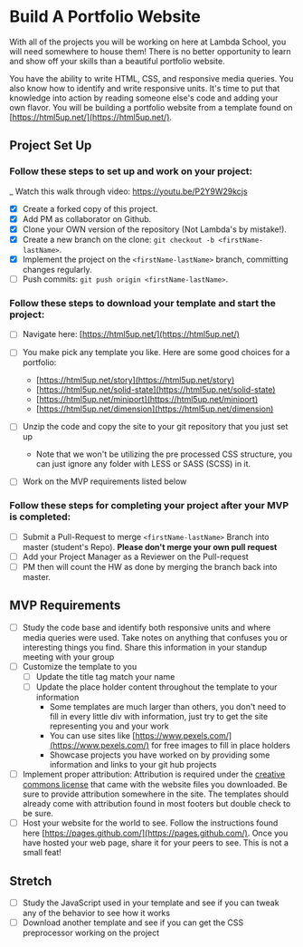 # Build A Portfolio Website

With all of the projects you will be working on here at Lambda School, you will need somewhere to house them!  There is no better opportunity to learn and show off your skills than a beautiful portfolio website.

You have the ability to write HTML, CSS, and responsive media queries.  You also know how to identify and write responsive units.  It's time to put that knowledge into action by reading someone else's code and adding your own flavor.  You will be building a portfolio website from a template found on [https://html5up.net/](https://html5up.net/).

## Project Set Up

### Follow these steps to set up and work on your project:

_ Watch this walk through video:  https://youtu.be/P2Y9W29kcjs

- [x] Create a forked copy of this project.
- [x] Add PM as collaborator on Github.
- [x] Clone your OWN version of the repository (Not Lambda's by mistake!).
- [x] Create a new branch on the clone: `git checkout -b <firstName-lastName>`.
- [x] Implement the project on the `<firstName-lastName>` branch, committing changes regularly.
- [ ] Push commits: `git push origin <firstName-lastName>`.

### Follow these steps to download your template and start the project:

- [ ] Navigate here: [https://html5up.net/](https://html5up.net/)
- [ ] You make pick any template you like.  Here are some good choices for a portfolio:
	- [https://html5up.net/story](https://html5up.net/story)
	- [https://html5up.net/solid-state](https://html5up.net/solid-state)
	- [https://html5up.net/miniport](https://html5up.net/miniport)
	- [https://html5up.net/dimension](https://html5up.net/dimension)

- [ ] Unzip the code and copy the site to your git repository that you just set up
  * Note that we won't be utilizing the pre processed CSS structure, you can just ignore any folder with LESS or SASS (SCSS) in it.
- [ ] Work on the MVP requirements listed below

### Follow these steps for completing your project after your MVP is completed:

- [ ] Submit a Pull-Request to merge `<firstName-lastName>` Branch into master (student's Repo). **Please don't merge your own pull request**
- [ ] Add your Project Manager as a Reviewer on the Pull-request
- [ ] PM then will count the HW as done by merging the branch back into master.

## MVP Requirements

- [ ] Study the code base and identify both responsive units and where media queries were used.  Take notes on anything that confuses you or interesting things you find.  Share this information in your standup meeting with your group
- [ ] Customize the template to you
	- [ ] Update the title tag match your name
	- [ ] Update the place holder content throughout the template to your information
		* Some templates are much larger than others, you don't need to fill in every little div with information, just try to get the site representing you and your work
		* You can use sites like [https://www.pexels.com/](https://www.pexels.com/) for free images to fill in place holders
		* Showcase projects you have worked on by providing some information and links to your git hub projects
- [ ] Implement proper attribution: Attribution is required under the [creative commons license](https://html5up.net/license) that came with the website files you downloaded.  Be sure to provide attribution somewhere in the site.  The templates should already come with attribution found in most footers but double check to be sure.
- [ ] Host your website for the world to see. Follow the instructions found here [https://pages.github.com/](https://pages.github.com/).  Once you have hosted your web page, share it for your peers to see.  This is not a small feat!

## Stretch

- [ ] Study the JavaScript used in your template and see if you can tweak any of the behavior to see how it works
- [ ] Download another template and see if you can get the CSS preprocessor working on the project
